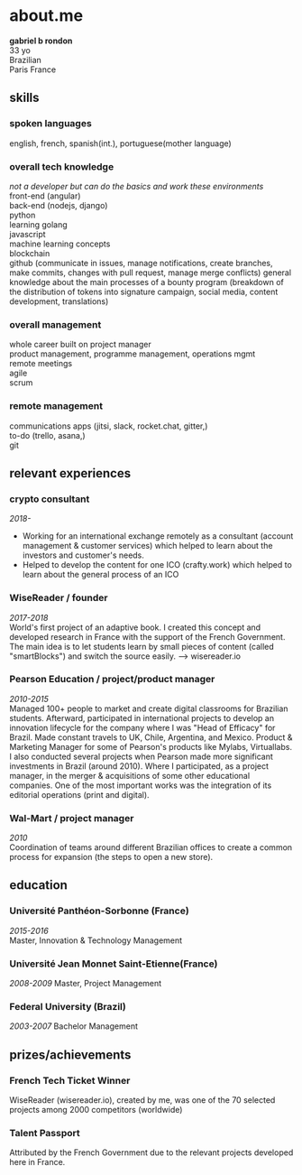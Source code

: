 # about.me
**gabriel b rondon**  
33 yo  
Brazilian  
Paris France  

## skills
### spoken languages 
english, french, spanish(int.), portuguese(mother language)
### overall tech knowledge
*not a developer but can do the basics and work these environments*  
front-end (angular)  
back-end (nodejs, django)  
python  
learning golang  
javascript  
machine learning concepts  
blockchain  
github (communicate in issues, manage notifications, create branches, make commits, changes with pull request, manage merge conflicts)
general knowledge about the main processes of a bounty program (breakdown of the distribution of tokens into signature campaign, social media, content development, translations)


### overall management
whole career built on project manager  
product management, programme management, operations mgmt  
remote meetings  
agile  
scrum  

### remote management
communications apps (jitsi, slack, rocket.chat, gitter,)  
to-do (trello, asana,)  
git

## relevant experiences
### crypto consultant
*2018-*  
- Working for an international exchange remotely as a consultant (account management & customer services) which helped to learn about the investors and customer's needs.
- Helped to develop the content for one ICO (crafty.work) which helped to learn about the general process of an ICO

### WiseReader / **founder**
*2017-2018*  
World's first project of an adaptive book. I created this concept and developed research in France with the support of the French Government. The main idea is to let students learn by small pieces of content (called "smartBlocks") and switch the source easily.
--> wisereader.io
### Pearson Education / **project/product manager**
*2010-2015*  
Managed 100+ people to market and create digital classrooms for Brazilian students. Afterward, participated in international projects to develop an innovation lifecycle for the company where I was "Head of Efficacy" for Brazil. Made constant travels to UK, Chile, Argentina, and Mexico.
Product & Marketing Manager for some of Pearson's products like Mylabs, Virtuallabs. 
I also conducted several projects when Pearson made more significant investments in Brazil (around 2010). Where I participated, as a project manager, in the merger & acquisitions of some other educational companies.
One of the most important works was the integration of its editorial operations (print and digital).

### Wal-Mart / **project manager**
*2010*  
Coordination of teams around different Brazilian offices to create a common process for expansion (the steps to open a new store).

## education
### Université Panthéon-Sorbonne (France)
*2015-2016*  
Master, Innovation & Technology Management

### Université Jean Monnet Saint-Etienne(France)
*2008-2009*
Master, Project Management

### Federal University (Brazil)
*2003-2007*
Bachelor Management

## prizes/achievements
### French Tech Ticket Winner
WiseReader (wisereader.io), created by me, was one of the 70 selected projects among 2000 competitors (worldwide)

### Talent Passport
Attributed by the French Government due to the relevant projects developed here in France.

